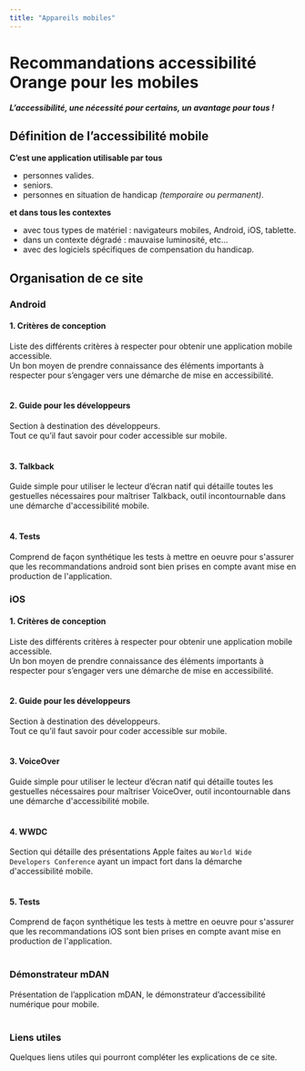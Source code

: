 ```yaml
---
title: "Appareils mobiles"
---
```


# Recommandations accessibilité Orange pour les mobiles

***L’accessibilité, une nécessité pour certains, un avantage pour tous&nbsp;!***

## Définition de l’accessibilité mobile
**C’est une application utilisable par tous**

- personnes valides.
- seniors.
- personnes en situation de handicap *(temporaire ou permanent)*.

**et dans tous les contextes**

- avec tous types de matériel&nbsp;: navigateurs mobiles, Android, iOS, tablette.
- dans un contexte dégradé&nbsp;: mauvaise luminosité, etc...
- avec des logiciels spécifiques de compensation du handicap.

## Organisation de ce site
### Android
#### 1. Critères de conception
Liste des différents critères à respecter pour obtenir une application mobile accessible.  
Un bon moyen de prendre connaissance des éléments importants à respecter pour s’engager vers une démarche de mise en accessibilité.  
&nbsp;  

#### 2. Guide pour les développeurs
Section à destination des développeurs.  
Tout ce qu’il faut savoir pour coder accessible sur mobile.  
&nbsp;  

#### 3. Talkback
Guide simple pour utiliser le lecteur d’écran natif qui détaille toutes les gestuelles nécessaires pour maîtriser Talkback, outil incontournable dans une démarche d'accessibilité mobile.  
&nbsp;  

#### 4. Tests
Comprend de façon synthétique les tests à mettre en oeuvre pour s'assurer que les recommandations android sont bien prises en compte avant mise en production de l'application. 
&nbsp;  

### iOS
#### 1. Critères de conception
Liste des différents critères à respecter pour obtenir une application mobile accessible.
<br>Un bon moyen de prendre connaissance des éléments importants à respecter pour s’engager vers une démarche de mise en accessibilité. 
<br><br>
#### 2. Guide pour les développeurs
Section à destination des développeurs.
<br>Tout ce qu’il faut savoir pour coder accessible sur mobile.
<br><br>
#### 3. VoiceOver
Guide simple pour utiliser le lecteur d’écran natif qui détaille toutes les gestuelles nécessaires pour maîtriser VoiceOver, outil incontournable dans une démarche d'accessibilité mobile.
<br><br>
#### 4. WWDC
Section qui détaille des présentations Apple faites au `World Wide Developers Conference` ayant un impact fort dans la démarche d'accessibilité mobile.
<br><br>
#### 5. Tests
Comprend de façon synthétique les tests à mettre en oeuvre pour s'assurer que les recommandations iOS sont bien prises en compte avant mise en production de l'application.
<br><br>
### Démonstrateur mDAN
Présentation de l’application mDAN, le démonstrateur d’accessibilité numérique pour mobile.
<br><br>
### Liens utiles
Quelques liens utiles qui pourront compléter les explications de ce site.
